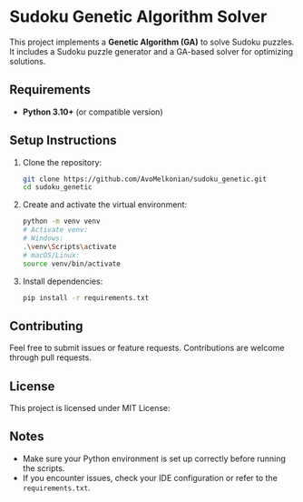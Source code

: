 # Sudoku Genetic Algorithm Solver

This project implements a **Genetic Algorithm (GA)** to solve Sudoku puzzles. It includes a Sudoku puzzle generator and a GA-based solver for optimizing solutions.

## Requirements

- **Python 3.10+** (or compatible version)

## Setup Instructions

1. Clone the repository:

   ```bash
   git clone https://github.com/AvoMelkonian/sudoku_genetic.git
   cd sudoku_genetic
   ```

2. Create and activate the virtual environment:

   ```bash
   python -m venv venv
   # Activate venv:
   # Windows:
   .\venv\Scripts\activate
   # macOS/Linux:
   source venv/bin/activate
   ```

3. Install dependencies:

   ```bash
   pip install -r requirements.txt
   ```

## Contributing

Feel free to submit issues or feature requests. Contributions are welcome through pull requests.

## License

This project is licensed under MIT License:

## Notes

- Make sure your Python environment is set up correctly before running the scripts.
- If you encounter issues, check your IDE configuration or refer to the `requirements.txt`.
